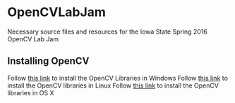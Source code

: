 # OpenCVLabJam
Necessary source files and resources for the Iowa State Spring 2016 OpenCV Lab Jam

## Installing OpenCV
Follow [this link](http://docs.opencv.org/2.4/doc/tutorials/introduction/windows_install/windows_install.html) to install the OpenCV Libraries in Windows
Follow [this link](http://docs.opencv.org/2.4/doc/tutorials/introduction/linux_install/linux_install.html) to install the OpenCV libraries in Linux
Follow [this link](http://www.pyimagesearch.com/2015/06/15/install-opencv-3-0-and-python-2-7-on-osx/) to install the OpenCV libraries in OS X
